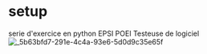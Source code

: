 # setup

serie d'exercice en python EPSI  POEI Testeuse de logiciel
<br>
![_5b63bfd7-291e-4c4a-93e6-5d0d9c35e65f](https://github.com/Sondes-Messai/setup/assets/95591621/ddf0caab-aca6-4d23-9237-cf0839a402fd)

